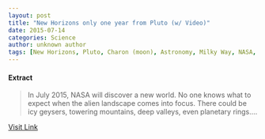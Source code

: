 ```yaml
---
layout: post
title: "New Horizons only one year from Pluto (w/ Video)"
date: 2015-07-14
categories: Science
author: unknown author
tags: [New Horizons, Pluto, Charon (moon), Astronomy, Milky Way, NASA, Star, Physical sciences, Spaceflight, Outer space, Bodies of the Solar System, Astronomical objects, Solar System, Space science, Planetary science]
---
```





#### Extract
>In July 2015, NASA will discover a new world.  No one knows what to expect when the alien landscape comes into focus.  There could be icy geysers, towering mountains, deep valleys, even planetary rings....



[Visit Link](http://phys.org/news324634423.html)


